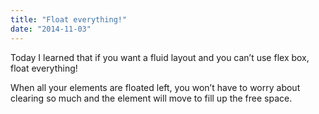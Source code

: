```yaml
---
title: "Float everything!"
date: "2014-11-03"
---
```


Today I learned that if you want a fluid layout and you can’t use flex box, float everything!

When all your elements are floated left, you won’t have to worry about clearing so much and the element will move to fill up the free space.
